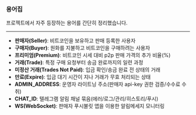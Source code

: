 ### 용어집

프로젝트에서 자주 등장하는 용어를 간단히 정리했습니다.

---

- **판매자(Seller)**: 비트코인을 보유하고 판매 등록한 사용자
- **구매자(Buyer)**: 원화를 지불하고 비트코인을 구매하려는 사용자
- **프리미엄(Premium)**: 비트코인 시세 대비 p2p 판매 가격의 추가 비율(%)
- **거래(Trade)**: 특정 구매 요청부터 송금 완료까지의 일련 과정
- **미정산 거래(Trades Not Paid)**: 입금 확인/송금 완료 전 상태의 거래
- **만료(Expire)**: 입금 대기 시간이 지나 거래가 무효 처리되는 상태
- **ADMIN_ADDRESS**: 운영자 라이트닝 주소(판매자 api-key 권한 검증/수수료 수취)
- **CHAT_ID**: 텔레그램 알림 채널 묶음(에러/로그/관리/히스토리/푸시)
- **WS(WebSocket)**: 판매자 푸시불릿 앱을 이용한 알림메세지 모니터링
